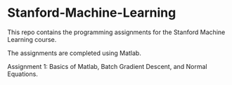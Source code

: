 # Stanford-Machine-Learning

This repo contains the programming assignments for the Stanford Machine Learning course. 

The assignments are completed using Matlab.

Assignment 1:
Basics of Matlab, Batch Gradient Descent, and Normal Equations.
